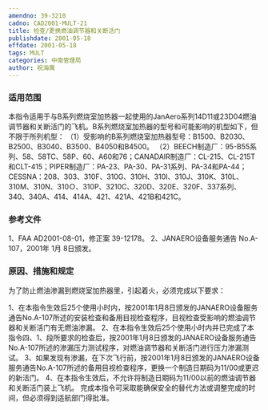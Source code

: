 ```yaml
---
amendno: 39-3210
cadno: CAD2001-MULT-21
title: 检查/更换燃油调节器和关断活门
publishdate: 2001-05-18
effdate: 2001-05-18
tags: MULT
categories: 中南管理局
author: 祝海鹰
---
```


### 适用范围 
本指令适用于与B系列燃烧室加热器一起使用的JanAero系列14D11或23D04燃油调节器和关断活门的飞机。B系列燃烧室加热器的型号和可能影响的机型如下，但不限于所列机型：
（1）受影响的B系列燃烧室加热器型号：B1500、B2030、B2500、B3040、B3500、B4050和B4500。
（2）BEECH制造厂：95-B55系列、58、58TC、58P、60、A60和76；CANADAIR制造厂：CL-215、CL-215T和CLT-415；PIPER制造厂：PA-23、PA-30、PA-31系列、PA-34和PA-44；CESSNA：208、303、310F、310G、310H、310I、310J、310K、310L、310M、310N、310Ｏ、310P、3210C、320D、320E、320F、337系列、340、340A、414、414A、421、421A、421B和421C。

<!--more-->
### 参考文件
1、FAA AD2001-08-01，修正案 39-12178。
 2、JANAERO设备服务通告 No.A-107，2001年 1月 8日颁发。

### 原因、措施和规定 
为了防止燃油渗漏到燃烧室加热器里，引起着火，必须完成以下要求： 
       
1、在本指令生效后25个使用小时内，按2001年1月8日颁发的JANAERO设备服务通告No.A-107所述的安装检查和备用目视检查程序，目视检查受影响的燃油调节器和关断活门有无燃油渗漏。 
2、在本指令生效后25个使用小时内并已完成了本指令四、1、段所要求的检查后，按2001年1月8日颁发的JANAERO设备服务通告No.A-107所述的渗漏压力测试程序，对燃油调节器和关断活门进行压力渗漏测试。 
3、如果发现有渗漏，在下次飞行前，按2001年1月8日颁发的JANAERO设备服务通告No.A-107所述的备用目视检查程序，更换一个制造日期码为11/00或更迟的新活门。 
4、在本指令生效后，不允许将制造日期码为11/00以前的燃油调节器和关断活门装上飞机。 
    完成本指令可采取能确保安全的替代方法或调整完成的时间，但必须得到适航部门得批准。
